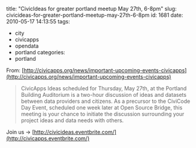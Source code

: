 title: "CivicIdeas for greater portland meetup May 27th, 6-8pm"
slug: civicideas-for-greater-portland-meetup-may-27th-6-8pm
id: 1681
date: 2010-05-17 14:13:55
tags: 
- city
- civicapps
- opendata
- portland
categories: 
- portland

From: [http://civicapps.org/news/important-upcoming-events-civicapps](http://civicapps.org/news/important-upcoming-events-civicapps)

> CivicApps Ideas scheduled for Thursday, May 27th, at the Portland Building Auditorium is a two-hour discussion of ideas and datasets between data providers and citizens. As a precursor to the CiviCode Day Event, scheduled one week later at Open Source Bridge, this meeting is your chance to initiate the discussion surrounding your project ideas and data needs with others.

Join us -> [http://civicideas.eventbrite.com/](http://civicapps.eventbrite.com/)

